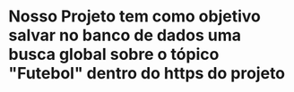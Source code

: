 # Nosso Projeto tem como objetivo salvar no banco de dados uma busca global sobre o tópico "Futebol" dentro do https do projeto
